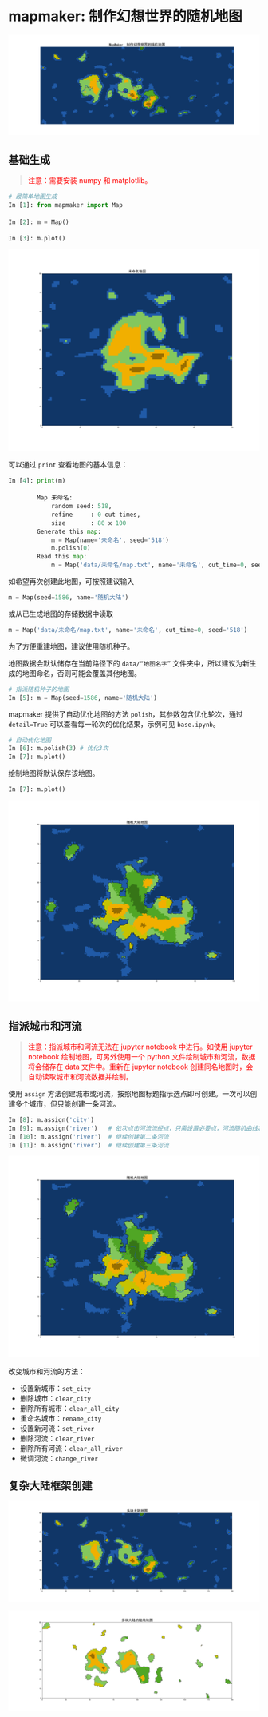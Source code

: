 # mapmaker: 制作幻想世界的随机地图

![MapMaker](MapMaker制作幻想世界的随机地图.png)

## 基础生成

> <font color = Red>注意：需要安装 numpy 和 matplotlib。</font>

```python
# 最简单地图生成
In [1]: from mapmaker import Map

In [2]: m = Map()

In [3]: m.plot()
```
![未命名地图](未命名地图.png)

可以通过 `print` 查看地图的基本信息：
```python
In [4]: print(m)

        Map 未命名: 
            random seed: 518, 
            refine     : 0 cut times, 
            size       : 80 x 100
        Generate this map: 
            m = Map(name='未命名', seed='518')
            m.polish(0)
        Read this map: 
            m = Map('data/未命名/map.txt', name='未命名', cut_time=0, seed='518')

```
如希望再次创建此地图，可按照建议输入
```python
m = Map(seed=1586, name='随机大陆')
```
或从已生成地图的存储数据中读取
```python
m = Map('data/未命名/map.txt', name='未命名', cut_time=0, seed='518')
```

为了方便重建地图，建议使用随机种子。

地图数据会默认储存在当前路径下的 `data/“地图名字”` 文件夹中，所以建议为新生成的地图命名，否则可能会覆盖其他地图。

```python
# 指派随机种子的地图
In [5]: m = Map(seed=1586, name='随机大陆')
```

mapmaker 提供了自动优化地图的方法 `polish`，其参数包含优化轮次，通过 `detail=True` 可以查看每一轮次的优化结果，示例可见 `base.ipynb`。

```python
# 自动优化地图
In [6]: m.polish(3) # 优化3次
In [7]: m.plot()
```

绘制地图将默认保存该地图。
```python
In [7]: m.plot()
```
![无城市河流](无城市河流.png)

## 指派城市和河流

> <font color = Red>注意：指派城市和河流无法在 jupyter notebook 中进行。如使用 jupyter notebook 绘制地图，可另外使用一个 python 文件绘制城市和河流，数据将会储存在 data 文件中。重新在 jupyter notebook 创建同名地图时，会自动读取城市和河流数据并绘制。</font>

使用 `assign` 方法创建城市或河流，按照地图标题指示选点即可创建。一次可以创建多个城市，但只能创建一条河流。

```python
In [8]: m.assign('city')
In [9]: m.assign('river')   # 依次点击河流流经点，只需设置必要点，河流随机曲线将会自动随机创建
In [10]: m.assign('river')  # 继续创建第二条河流
In [11]: m.assign('river')  # 继续创建第三条河流
```

![随机大陆地图](随机大陆地图.png)

改变城市和河流的方法：
* 设置新城市：`set_city`
* 删除城市：`clear_city`
* 删除所有城市：`clear_all_city`
* 重命名城市：`rename_city`
* 设置新河流：`set_river`
* 删除河流：`clear_river`
* 删除所有河流：`clear_all_river`
* 微调河流：`change_river`

## 复杂大陆框架创建

![多块大陆地图](多块大陆地图.png)

![陆地地图](多块大陆的陆地地图.png)
